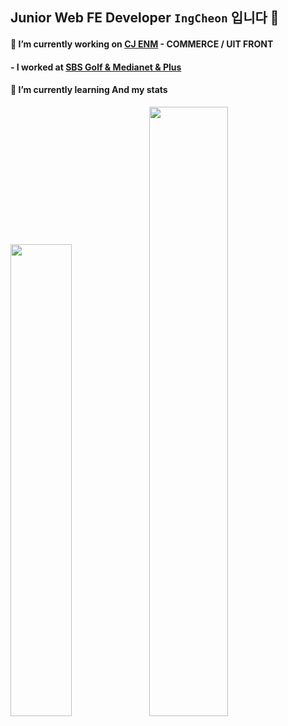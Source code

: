 ## Junior Web FE Developer `IngCheon` 입니다 👋


#### 🔭 I’m currently working on [CJ ENM](https://www.cjenm.com:9003/index.html) - COMMERCE / UIT FRONT

#### - I worked at [SBS Golf & Medianet & Plus](https://junior.tutoring.co.kr/)

#### 🌱 I’m currently learning And my stats
<img src="https://user-images.githubusercontent.com/22907830/100516311-4e303580-31c6-11eb-98af-1df991156b6d.png" width="44%"><img src="https://github-readme-stats.vercel.app/api?username=JangHarry&show_icons=true&theme=tokyonight" width="50%">

<!--
**tjdud0123/tjdud0123** is a ✨ _special_ ✨ repository because its `README.md` (this file) appears on your GitHub profile.

Here are some ideas to get you started:

- 🔭 I’m currently working on ...
- 🌱 I’m currently learning ...
- 👯 I’m looking to collaborate on ...
- 🤔 I’m looking for help with ...
- 💬 Ask me about ...
- 📫 How to reach me: ...
- 😄 Pronouns: ...
- ⚡ Fun fact: ...
-->
